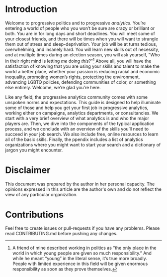 # Introduction

Welcome to progressive politics and to progressive *analytics*. You’re entering a world of people who you won’t be sure are crazy or brilliant or both. You are in for long days and short deadlines. You will meet some of your closest friends, and there will be times when you will want to strangle them out of stress and sleep-deprivation. Your job will be at turns tedious, overwhelming, and insanely hard. You will learn new skills out of necessity, and at multiple times during an election season, you will ask yourself, "Who in their right mind is letting *me* doing *this*?"[^1] Above all, you will have the satisfaction of knowing that you are using your skills and talent to make the world a better place, whether your passion is reducing racial and economic inequality, promoting women’s rights, protecting the environment, advancing LGBTQ policies, defending communities of color, or something else entirely. Welcome, we’re glad you’re here. 

Like any field, the progressive analytics community comes with some unspoken norms and expectations. This guide is designed to help illuminate some of those and help you get your first job in progressive analytics, working either on campaigns, analytics departments, or consultancies.  We start with a very brief overview of what analytics is and who the major players are. Then, we dive into the components of the typical application process, and we conclude with an overview of the skills you’ll need to succeed in your job search. We also include free, online resources to learn all of the basic skills. Finally, the ppendix includes a list of analytics organizations where you might want to start your search and a dictionary of jargon you might encounter.

# Disclaimer
This document was prepared by the author in her personal capacity. The opinions expressed in this article are the author's own and do not reflect the view of any particular organization.

# Contributions
Feel free to create issues or pull-requests if you have any problems.
Please read CONTRIBUTING.md before pushing any changes.

[^1]: A friend of mine described working in politics as “the only place in the world in which young people are given so much responsibility.” And while he meant “young” in the literal sense, it’s true more broadly. People with limited experience in this field will be given enormous responsibility as soon as they prove themselves.